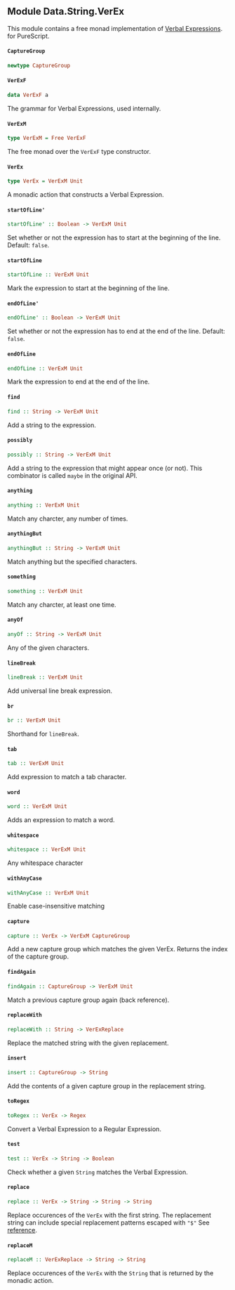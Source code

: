 ## Module Data.String.VerEx

This module contains a free monad implementation of
[Verbal Expressions](https://github.com/VerbalExpressions/JSVerbalExpressions).
for PureScript.

#### `CaptureGroup`

``` purescript
newtype CaptureGroup
```

#### `VerExF`

``` purescript
data VerExF a
```

The grammar for Verbal Expressions, used internally.

#### `VerExM`

``` purescript
type VerExM = Free VerExF
```

The free monad over the `VerExF` type constructor.

#### `VerEx`

``` purescript
type VerEx = VerExM Unit
```

A monadic action that constructs a Verbal Expression.

#### `startOfLine'`

``` purescript
startOfLine' :: Boolean -> VerExM Unit
```

Set whether or not the expression has to start at the beginning of the
line. Default: `false`.

#### `startOfLine`

``` purescript
startOfLine :: VerExM Unit
```

Mark the expression to start at the beginning of the line.

#### `endOfLine'`

``` purescript
endOfLine' :: Boolean -> VerExM Unit
```

Set whether or not the expression has to end at the end of the line.
Default: `false`.

#### `endOfLine`

``` purescript
endOfLine :: VerExM Unit
```

Mark the expression to end at the end of the line.

#### `find`

``` purescript
find :: String -> VerExM Unit
```

Add a string to the expression.

#### `possibly`

``` purescript
possibly :: String -> VerExM Unit
```

Add a string to the expression that might appear once (or not).
This combinator is called `maybe` in the original API.

#### `anything`

``` purescript
anything :: VerExM Unit
```

Match any charcter, any number of times.

#### `anythingBut`

``` purescript
anythingBut :: String -> VerExM Unit
```

Match anything but the specified characters.

#### `something`

``` purescript
something :: VerExM Unit
```

Match any charcter, at least one time.

#### `anyOf`

``` purescript
anyOf :: String -> VerExM Unit
```

Any of the given characters.

#### `lineBreak`

``` purescript
lineBreak :: VerExM Unit
```

Add universal line break expression.

#### `br`

``` purescript
br :: VerExM Unit
```

Shorthand for `lineBreak`.

#### `tab`

``` purescript
tab :: VerExM Unit
```

Add expression to match a tab character.

#### `word`

``` purescript
word :: VerExM Unit
```

Adds an expression to match a word.

#### `whitespace`

``` purescript
whitespace :: VerExM Unit
```

Any whitespace character

#### `withAnyCase`

``` purescript
withAnyCase :: VerExM Unit
```

Enable case-insensitive matching

#### `capture`

``` purescript
capture :: VerEx -> VerExM CaptureGroup
```

Add a new capture group which matches the given VerEx. Returns the index
of the capture group.

#### `findAgain`

``` purescript
findAgain :: CaptureGroup -> VerExM Unit
```

Match a previous capture group again (back reference).

#### `replaceWith`

``` purescript
replaceWith :: String -> VerExReplace
```

Replace the matched string with the given replacement.

#### `insert`

``` purescript
insert :: CaptureGroup -> String
```

Add the contents of a given capture group in the replacement string.

#### `toRegex`

``` purescript
toRegex :: VerEx -> Regex
```

Convert a Verbal Expression to a Regular Expression.

#### `test`

``` purescript
test :: VerEx -> String -> Boolean
```

Check whether a given `String` matches the Verbal Expression.

#### `replace`

``` purescript
replace :: VerEx -> String -> String -> String
```

Replace occurences of the `VerEx` with the first string. The replacement
string can include special replacement patterns escaped with `"$"`
See [reference](https://developer.mozilla.org/en-US/docs/Web/JavaScript/Reference/Global_Objects/String/replace).

#### `replaceM`

``` purescript
replaceM :: VerExReplace -> String -> String
```

Replace occurences of the `VerEx` with the `String` that is returned by
the monadic action.



